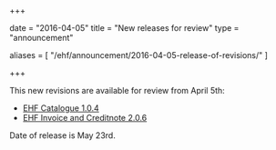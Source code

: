 +++

date = "2016-04-05"
title = "New releases for review"
type = "announcement"

aliases = [ "/ehf/announcement/2016-04-05-release-of-revisions/" ]

+++

This new revisions are available for review from April 5th:

* [EHF Catalogue 1.0.4](/ehf/standard/ehf-catalogue-1.0.4/)
* [EHF Invoice and Creditnote 2.0.6](/ehf/standard/ehf-invoice-and-creditnote-2.0.6/)

Date of release is May 23rd.
